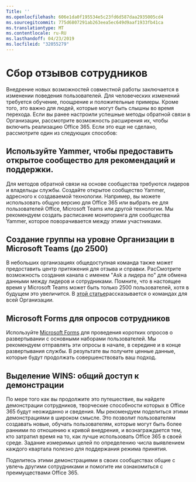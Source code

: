 ```yaml
---
Title: ''
ms.openlocfilehash: 606e1da0f195534e5c23fd6d587daa2935005cd4
ms.sourcegitcommit: 775d6807291ab263eea5ec649d9aaf1933fb41ca
ms.translationtype: MT
ms.contentlocale: ru-RU
ms.lasthandoff: 04/23/2019
ms.locfileid: "32055279"
---
```

# <a name="collect-feedback-from-your-employees"></a>Сбор отзывов сотрудников

Внедрение новых возможностей совместной работы заключается в изменении поведения пользователей. Для человеческих изменений требуется обучение, поощрение и положительные примеры. Кроме того, это важно для людей, которые могут быть слышны во время перехода. Если вы ранее настроили успешные методы обратной связи в Организации, рассмотрите возможность расширения их, чтобы включить реализацию Office 365. Если это еще не сделано, рассмотрите один из следующих способов:

## <a name="use-yammer-to-provide-an-open-community-for-best-practices-and-support-for-the-experience"></a>Используйте Yammer, чтобы предоставить открытое сообщество для рекомендаций и поддержки.
Для методов обратной связи на основе сообщества требуются лидеров и владельцы службы. Создайте открытое сообщество Yammer, адресного к создаваемой технологии.  Например, вы можете использовать общую версию для Office 365 или выбрать ее для пользователей Office, Microsoft Teams или другой технологии.  Мы рекомендуем создать расписание мониторинга для сообщества Yammer, которое поворачивается между этими участниками. 

## <a name="creating-an-org-wide-team-within-microsoft-teams-up-to-2500"></a>Создание группы на уровне Организации в Microsoft Teams (до 2500)
В небольших организациях общедоступная команда также может предоставить центр притяжения для отзыва и справки.  РасСмотрите возможность создания канала с именем "Ask a лидера по" для обмена данными между лидеров и сотрудниками.  Помните, что в настоящее время у Microsoft Teams может быть только 2500 пользователей, хотя в будущем это увеличится. В [этой статье](https://docs.microsoft.com/en-us/microsoftteams/create-an-org-wide-team)рассказывается о командах для всей Организации. 

## <a name="microsoft-forms-for-employee-surveys"></a>Microsoft Forms для опросов сотрудников

Используйте [Microsoft Forms](https://support.office.com/en-us/forms) для проведения коротких опросов о развертывании с основными наборами пользователей.  Мы рекомендуем отправлять эти опросы в начале, в середине и в конце развертывания службы.  В результате вы получите ценные данные, которые будут продолжать совершенствовать ваш подход.  

## <a name="highlight-the-wins-share-showcases"></a>Выделение WINS: общий доступ к демонстрации
По мере того как вы продолжите это путешествие, вы найдете демонстрации сотрудников, творческие способности которых в Office 365 будут неожиданно и сведения. Мы рекомендуем поделиться этими демонстрациями в широком смысле. Это позволит пользователям создавать новые, обучать пользователям, которые могут быть более ранними по отношению к кривой внедрения, и вознаграждается тем, кто затратил время на то, как лучше использовать Office 365 в своей среде. Задание измеримых целей по определению числа выявлением каждого квартала полезно для поддержания режима принятия.

Поделитесь этими демонстрациями в своих сообществах общие с увлечь другими сотрудниками и помогите им ознакомиться с преимуществами Office 365.  